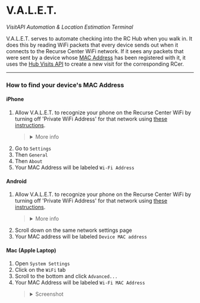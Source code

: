 # V.A.L.E.T.

_VisitAPI Automation & Location Estimation Terminal_

V.A.L.E.T. serves to automate checking into the RC Hub when you walk in. It does this by reading WiFi packets
that every device sends out when it connects to the Recurse Center WiFi network. If it sees any packets that were sent
by a device whose [MAC Address](https://en.wikipedia.org/wiki/MAC_address) has been registered with it, it uses
the [Hub Visits API](https://github.com/recursecenter/wiki/wiki/Recurse-Center-API#hub-visits) to create a new visit
for the corresponding RCer.

---

### How to find your device's MAC Address

#### iPhone

1. Allow V.A.L.E.T. to recognize your phone on the Recurse Center WiFi by turning off 'Private WiFi Address' for that network using [these instructions](https://support.apple.com/en-us/HT211227#onoff).
   > <details>
   > <summary>More info</summary>
   > iPhones use a feature called <a href="https://support.apple.com/en-us/HT211227">Private WiFi Addresses</a> to randomize their MAC Address when they connect to a WiFi Network. Because V.A.L.E.T. uses MAC Addresses to detect when a device connects to the RC network this feature has to be turned off for the RC network. You can keep it on for every other WiFi network you connect to.
   > </details>
1. Go to `Settings`
1. Then `General`
1. Then `About`
1. Your MAC Address will be labeled `Wi-Fi Address`

#### Android

1. Allow V.A.L.E.T. to recognize your phone on the Recurse Center WiFi by turning off 'Private WiFi Address' for that network using [these instructions](https://www.howtogeek.com/722653/how-to-disable-random-wi-fi-mac-address-on-android/).
   > <details>
   > <summary>More info</summary>
   > Androids use a feature called <a href="https://source.android.com/docs/core/connect/wifi-mac-randomization-behavior">MAC Randomization</a> to randomize their MAC Address when they connec to a WiFi Network. Because V.A.L.E.T. uses MAC Addresses to detect when a device connects to the RC network this feature has to be turned off for the RC network. You can keep it on for every other WiFi network you connect to.
   > </details>
1. Scroll down on the same network settings page
1. Your MAC address will be labeled `Device MAC address`

#### Mac (Apple Laptop)

1. Open `System Settings`
1. Click on the `WiFi` tab
1. Scroll to the bottom and click `Advanced...`
1. Your MAC Address will be labeled `Wi-Fi MAC Address`
   > <details>
   > <summary>Screenshot</summary>
   > <img src="./instruction-screenshots/MacInstructions.png"/>
   > </details>
